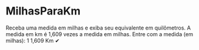 # MilhasParaKm
Receba uma medida em milhas e exiba seu equivalente em quilômetros. A medida em km é 1,609 vezes a medida em milhas.  Entre com a medida (em milhas): 1 1,609 Km ✔
